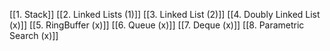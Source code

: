 [[1. Stack]]
[[2. Linked Lists (1)]]
[[3. Linked List (2)]]
[[4. Doubly Linked List (x)]]
[[5. RingBuffer (x)]]
[[6. Queue (x)]]
[[7. Deque (x)]]
[[8. Parametric Search (x)]]